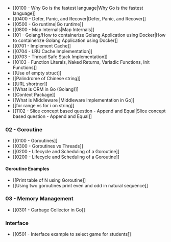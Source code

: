 - [[0100 - Why Go is the fastest language|Why Go is the fastest language]]
- [[0400 - Defer, Panic, and Recover|Defer, Panic, and Recover]]
- [[0500 - Go runtime|Go runtime]]
- [[0800 - Map Internals|Map Internals]]
- [[01 - Golang/How to containerize Golang Application using Docker|How to containerize Golang Application using Docker]]
- [[0701 - Implement Cache]] 
- [[0704 - LRU Cache Implementation]]
- [[0703 - Thread Safe Stack Implementation]]
- [[0103 - Function Literals, Naked Returns, Variadic Functions, Init Functions]]
- [[Use of empty struct]]
- [[Palindrome of Chinese string]]
- [[URL shortner]]
- [[What is ORM in Go (Golang)]]
- [[Context Package]]
- [[What is Middleware |Middleware Implementation in Go]]
- [[for range vs for i on string]]
- [[1102 - Slice concept based question - Append and Equal|Slice concept based question - Append and Equal]]
### 02 - Goroutine
- [[0100 - Goroutines]]
- [[0300 - Goroutines vs Threads]]
- [[0200 - Lifecycle and Scheduling of a Goroutine]]
- [[0200 - Lifecycle and Scheduling of a Goroutine]]
#### Goroutine Examples
- [[Print table of N using Goroutine]]
- [[Using two goroutines print even and odd in natural sequence]]

### 03 - Memory Management
- [[0301 - Garbage Collector in Go]]
### Interface
- [[0501 - Interface example to select game for students]]
